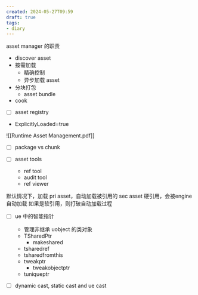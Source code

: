 ```yaml
---
created: 2024-05-27T09:59
draft: true
tags:
- diary
---
```


asset manager 的职责
- discover asset
- 按需加载
	- 精确控制
	- 异步加载 asset
- 分块打包
	- asset bundle
- cook
- [ ] asset registry
- ExplicitlyLoaded=true

![[Runtime Asset Management.pdf]]

- [ ] package vs chunk

- [ ] asset tools
	- ref tool
	- audit tool
	- ref viewer


默认情况下，加载 pri asset，自动加载被引用的 sec asset
硬引用，会被engine 自动加载
如果是软引用，则打破自动加载过程



- [ ] ue 中的智能指针
	- 管理非继承 uobject 的类对象
	- TSharedPtr
		- makeshared
	- tsharedref
	- tsharedfromthis
	- tweakptr
		- tweakobjectptr
	- tuniqueptr


- [ ] dynamic cast, static cast and ue cast